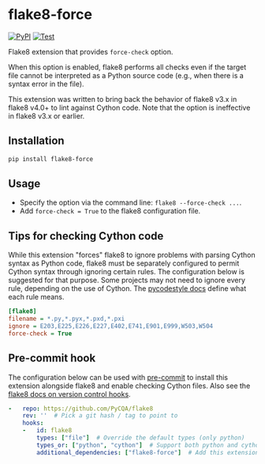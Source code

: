 # flake8-force

[![PyPI](https://img.shields.io/pypi/v/flake8-force.svg)](https://pypi.python.org/pypi/flake8-force)
[![Test](https://github.com/kmaehashi/flake8-force/actions/workflows/test.yml/badge.svg?branch=main)](https://github.com/kmaehashi/flake8-force/actions/workflows/test.yml)

Flake8 extension that provides `force-check` option.

When this option is enabled, flake8 performs all checks even if the target file cannot be interpreted as a Python source code (e.g., when there is a syntax error in the file).

This extension was written to bring back the behavior of flake8 v3.x in flake8 v4.0+ to lint against Cython code.
Note that the option is ineffective in flake8 v3.x or earlier.

## Installation

```sh
pip install flake8-force
```

## Usage

* Specify the option via the command line: `flake8 --force-check ...`.
* Add `force-check = True` to the flake8 configuration file.

## Tips for checking Cython code

While this extension "forces" flake8 to ignore problems with parsing Cython syntax as Python code, flake8 must be separately configured to permit Cython syntax through ignoring certain rules.
The configuration below is suggested for that purpose.
Some projects may not need to ignore every rule, depending on the use of Cython.
The [pycodestyle docs](https://pycodestyle.pycqa.org/en/latest/intro.html#error-codes) define what each rule means.
```ini
[flake8]
filename = *.py,*.pyx,*.pxd,*.pxi
ignore = E203,E225,E226,E227,E402,E741,E901,E999,W503,W504
force-check = True
```

## Pre-commit hook

The configuration below can be used with [pre-commit](https://pre-commit.com/) to install this extension alongside flake8 and enable checking Cython files.
Also see the [flake8 docs on version control hooks](https://flake8.pycqa.org/en/latest/user/using-hooks.html).

```yaml
-   repo: https://github.com/PyCQA/flake8
    rev: ''  # Pick a git hash / tag to point to
    hooks:
    -   id: flake8
        types: ["file"]  # Override the default types (only python)
        types_or: ["python", "cython"]  # Support both python and cython types
        additional_dependencies: ["flake8-force"]  # Add this extension
```